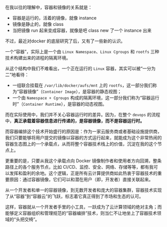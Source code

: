 在我以往的理解中，容器和镜像的关系就是：
- 容器是运行的，活着的镜像，就像 instance
- 镜像是静止的，就像 class
- 当把镜像 run 起来变成容器，就像是吧 class new 了一个 instance 出来

不过，最近对docker 的底层研究了后，又有了一些新的认识。

一个“容器”，实际上是一个由 `Linux Namespace`、`Linux Cgroups` 和 `rootfs` 三种技术构建出来的进程的隔离环境。

从这个结构中我们不难看出，一个正在运行的 `Linux` 容器，其实可以被“一分为二”地看待：
- 一组联合挂载在 `/var/lib/docker/aufs/mnt` 上的 `rootfs`，这一部分我们称为“容器镜像”（`Container Image`），是容器的静态视图；
- 一个由 `Namespace + Cgroups` 构成的隔离环境，这一部分我们称为“容器运行时”（`Container Runtime`），是容器的动态视图。


而在实际使用中，我们并不关心容器运行时的差异。因为，在整个 `devops` 的流程中，**真正承载着容器信息进行传递的，是容器镜像，而不是容器运行时。** 

而容器编排这个技术开始盛行的原因是：作为一家云服务商或者基础设施提供商，我们只要能够将用户提交的镜像以容器的方式运行起来，就能成为这个非常热闹的容器生态图上的一个承载点，从而将整个容器技术栈上的价值，沉淀在我的这个节点上。

更重要的是，只要从我这个承载点向 Docker 镜像制作者和使用者方向回溯，整条路径上的各个服务节点，比如 CI/CD、监控、安全、网络、存储等等，都有我可以发挥和盈利的余地。这个逻辑，正是所有云计算提供商如此热衷于容器技术的重要原因：通过容器镜像，它们可以和潜在用户（即，开发者）直接关联起来。

从一个开发者和单一的容器镜像，到无数开发者和庞大的容器集群，容器技术实现了从“容器”到“容器云”的飞跃，标志着它真正得到了市场和生态的认可。

这样，容器就从一个开发者手里的小工具，一跃成为了云计算领域的绝对主角；而能够定义容器组织和管理规范的“容器编排”技术，则当仁不让地坐上了容器技术领域的“头把交椅”。